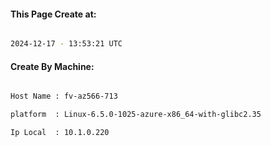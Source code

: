 
   
#### This Page Create at:

```bash

2024-12-17 - 13:53:21 UTC

```

#### Create By Machine:

```bash

Host Name : fv-az566-713

platform  : Linux-6.5.0-1025-azure-x86_64-with-glibc2.35

Ip Local  : 10.1.0.220

```

